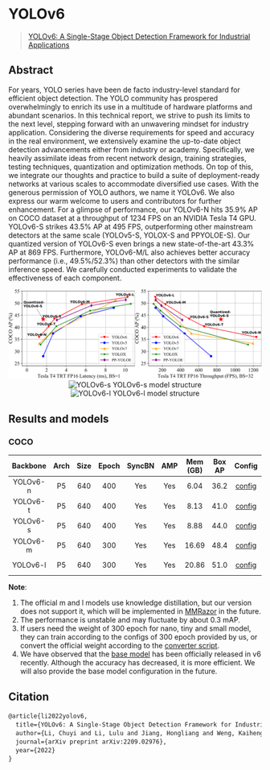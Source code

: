 # YOLOv6

> [YOLOv6: A Single-Stage Object Detection Framework for Industrial Applications](https://arxiv.org/abs/2209.02976)

<!-- [ALGORITHM] -->

## Abstract

For years, YOLO series have been de facto industry-level standard for efficient object detection. The YOLO community has prospered overwhelmingly to enrich its use in a multitude of hardware platforms and abundant scenarios. In this technical report, we strive to push its limits to the next level, stepping forward with an unwavering mindset for industry application. Considering the diverse requirements for speed and accuracy in the real environment, we extensively examine the up-to-date object detection advancements either from industry or academy. Specifically, we heavily assimilate ideas from recent network design, training strategies, testing techniques, quantization and optimization methods. On top of this, we integrate our thoughts and practice to build a suite of deployment-ready networks at various scales to accommodate diversified use cases. With the generous permission of YOLO authors, we name it YOLOv6. We also express our warm welcome to users and contributors for further enhancement. For a glimpse of performance, our YOLOv6-N hits 35.9% AP on COCO dataset at a throughput of 1234 FPS on an NVIDIA Tesla T4 GPU. YOLOv6-S strikes 43.5% AP at 495 FPS, outperforming other mainstream detectors at the same scale (YOLOv5-S, YOLOX-S and PPYOLOE-S). Our quantized version of YOLOv6-S even brings a new state-of-the-art 43.3% AP at 869 FPS. Furthermore, YOLOv6-M/L also achieves better accuracy performance (i.e., 49.5%/52.3%) than other detectors with the similar inference speed. We carefully conducted experiments to validate the effectiveness of each component.

<div align=center>
<img src="https://github.com/meituan/YOLOv6/raw/main/assets/speed_comparision_v2.png"/>
</div>

<div align=center >
<img alt="YOLOv6-s" src="https://user-images.githubusercontent.com/58845482/209790152-21c29d42-30cc-4c48-a723-39b198286c4d.png"/>
YOLOv6-s model structure
</div>

<div align=center >
<img alt="YOLOv6-l" src="https://user-images.githubusercontent.com/58845482/209787949-d57691c0-a2ea-4a0a-829f-e8a64ac29c7e.png"/>
YOLOv6-l model structure
</div>

## Results and models

### COCO

| Backbone | Arch | Size | Epoch | SyncBN | AMP | Mem (GB) | Box AP |                       Config                        |                                                                                                                                                           Download                                                                                                                                                           |
| :------: | :--: | :--: | :---: | :----: | :-: | :------: | :----: | :-------------------------------------------------: | :--------------------------------------------------------------------------------------------------------------------------------------------------------------------------------------------------------------------------------------------------------------------------------------------------------------------------: |
| YOLOv6-n |  P5  | 640  |  400  |  Yes   | Yes |   6.04   |  36.2  | [config](./yolov6_n_syncbn_fast_8xb32-400e_coco.py) | [model](https://download.openmmlab.com/mmyolo/v0/yolov6/yolov6_n_syncbn_fast_8xb32-400e_coco/yolov6_n_syncbn_fast_8xb32-400e_coco_20221030_202726-d99b2e82.pth) \| [log](https://download.openmmlab.com/mmyolo/v0/yolov6/yolov6_n_syncbn_fast_8xb32-400e_coco/yolov6_n_syncbn_fast_8xb32-400e_coco_20221030_202726.log.json) |
| YOLOv6-t |  P5  | 640  |  400  |  Yes   | Yes |   8.13   |  41.0  | [config](./yolov6_t_syncbn_fast_8xb32-400e_coco.py) | [model](https://download.openmmlab.com/mmyolo/v0/yolov6/yolov6_t_syncbn_fast_8xb32-400e_coco/yolov6_t_syncbn_fast_8xb32-400e_coco_20221030_143755-cf0d278f.pth) \| [log](https://download.openmmlab.com/mmyolo/v0/yolov6/yolov6_t_syncbn_fast_8xb32-400e_coco/yolov6_t_syncbn_fast_8xb32-400e_coco_20221030_143755.log.json) |
| YOLOv6-s |  P5  | 640  |  400  |  Yes   | Yes |   8.88   |  44.0  | [config](./yolov6_s_syncbn_fast_8xb32-400e_coco.py) | [model](https://download.openmmlab.com/mmyolo/v0/yolov6/yolov6_s_syncbn_fast_8xb32-400e_coco/yolov6_s_syncbn_fast_8xb32-400e_coco_20221102_203035-932e1d91.pth) \| [log](https://download.openmmlab.com/mmyolo/v0/yolov6/yolov6_s_syncbn_fast_8xb32-400e_coco/yolov6_s_syncbn_fast_8xb32-400e_coco_20221102_203035.log.json) |
| YOLOv6-m |  P5  | 640  |  300  |  Yes   | Yes |  16.69   |  48.4  | [config](./yolov6_m_syncbn_fast_8xb32-300e_coco.py) | [model](https://download.openmmlab.com/mmyolo/v0/yolov6/yolov6_m_syncbn_fast_8xb32-300e_coco/yolov6_m_syncbn_fast_8xb32-300e_coco_20221109_182658-85bda3f4.pth) \| [log](https://download.openmmlab.com/mmyolo/v0/yolov6/yolov6_m_syncbn_fast_8xb32-300e_coco/yolov6_m_syncbn_fast_8xb32-300e_coco_20221109_182658.log.json) |
| YOLOv6-l |  P5  | 640  |  300  |  Yes   | Yes |  20.86   |  51.0  | [config](./yolov6_l_syncbn_fast_8xb32-300e_coco.py) | [model](https://download.openmmlab.com/mmyolo/v0/yolov6/yolov6_l_syncbn_fast_8xb32-300e_coco/yolov6_l_syncbn_fast_8xb32-300e_coco_20221109_183156-91e3c447.pth) \| [log](https://download.openmmlab.com/mmyolo/v0/yolov6/yolov6_l_syncbn_fast_8xb32-300e_coco/yolov6_l_syncbn_fast_8xb32-300e_coco_20221109_183156.log.json) |

**Note**:

1. The official m and l models use knowledge distillation, but our version does not support it, which will be implemented in [MMRazor](https://github.com/open-mmlab/mmrazor) in the future.
2. The performance is unstable and may fluctuate by about 0.3 mAP.
3. If users need the weight of 300 epoch for nano, tiny and small model, they can train according to the configs of 300 epoch provided by us, or convert the official weight according to the [converter script](../../tools/model_converters/).
4. We have observed that the [base model](https://github.com/meituan/YOLOv6/tree/main/configs/base) has been officially released in v6 recently. Although the accuracy has decreased, it is more efficient. We will also provide the base model configuration in the future.

## Citation

```latex
@article{li2022yolov6,
  title={YOLOv6: A Single-Stage Object Detection Framework for Industrial Applications},
  author={Li, Chuyi and Li, Lulu and Jiang, Hongliang and Weng, Kaiheng and Geng, Yifei and Li, Liang and Ke, Zaidan and Li, Qingyuan and Cheng, Meng and Nie, Weiqiang and others},
  journal={arXiv preprint arXiv:2209.02976},
  year={2022}
}
```
